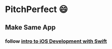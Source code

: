 # PitchPerfect :smile:

## Make Same App
 ### follow [intro to iOS Development with Swift](https://www.udacity.com/course/intro-to-ios-app-development-with-swift--ud585)